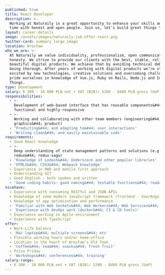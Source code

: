 ```yaml
---
published: true
title: React Developer
description: >-
  Working at Naturaily is a great opportunity to enhance your skills and spend
  time with honest and open people. Join us, let's build great things together!
layout: career-details
image: /assets/images/naturaily-job-offer-react.png
twitter-card: summary_large_image
location: Wrocław
who_we_are: >-
  At Naturaily we value individuality, professionalism, open communication and
  honesty. We strive to provide our clients with the best, stable, reliable and
  beautiful digital products. We achieve that by avoiding technical debt and
  being thorough. After years of working with digital products we’re still
  excited by new technologies, creative solutions and overcoming challenges. We
  pride ourselves in knowledge of Vue.js, Ruby on Rails, Node.js and Internet of
  Things.
type: Development
salary: 6 300 - 10 000 PLN net + VAT (B2B)/ 5200 - 8400 PLN gross (UoP)
responsibilities:
  - >-
    Development of web-based interface that has reusable components&#44; is both
    functional and highly-responsive
  - >-
    Working and collaborating with other team members (engineering&#44;
    graphics&#44; product)
  - 'Predicting&#44; and adapting to&#44; user interactions'
  - 'Writing clean&#44; and easily maintainable code'
requirements:
  - Good React knowledge
  - >-
    Deep understanding of state management patterns and solutions (e.g.
    redux&#44; redux-saga)
  - 'Knowledge of Lodash&#44; Underscore and other popular libraries'
  - 'HTML5&#44; CSS3&#44; Webpack knowledge'
  - Experience in RWD and mobile first approach
  - Understanding GIT
  - Good English - both spoken and written
  - 'Good coding habits: good naming&#44; testable functions&#44; readable code'
nicehave:
  - Experience with consuming RESTful and JSON APIs
  - Knowledge of some modern JavaScript framework (frontend - Vue/Angular/Ember)
  - Knowledge of app optimization and performance
  - 'Familiar with Web Sockets&#44; Web Workers&#44; Web Services&#44; PWA'
  - 'Experience with devOps work (docker&#44; CI & CD tools)'
  - Experience working in Agile environment
  - Experience with TypeScript
offer:
  - Work-Life balance
  - 'Mac laptop&#44; multiple screens&#44; etc'
  - Flexible working hours and/or home-office
  - Location in the heart of Wrocław’s Old Town
  - 'Coffee&#44; tea&#44; snacks&#44; fresh fruit'
  - Pizza Friday
  - 'Workshops&#44; conferences&#44; training'
salary-range:
  - 6 300 - 10 000 PLN net + VAT (B2B)/ 5200 - 8400 PLN gross (UoP)
---
```


